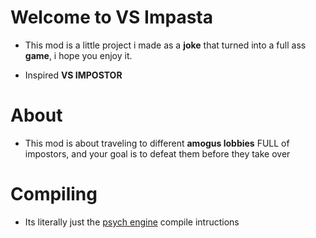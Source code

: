 # Welcome to VS Impasta

- This mod is a little project i made as a **joke** that turned into a full ass **game**, i hope you enjoy it.

- Inspired **VS IMPOSTOR**

# About

- This mod is about traveling to different **amogus lobbies** FULL of impostors, and your goal is to defeat them before they take over

# Compiling

- Its literally just the [psych engine](https://github.com/ShadowMario/FNF-PsychEngine#installation) compile intructions

